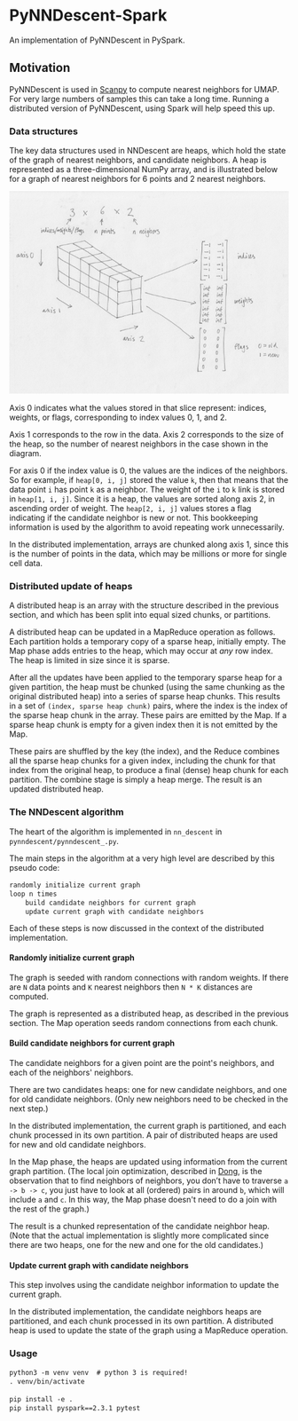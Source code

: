 # PyNNDescent-Spark

An implementation of PyNNDescent in PySpark.

## Motivation

PyNNDescent is used in [Scanpy] to compute nearest neighbors for UMAP. For very large
numbers of samples this can take a long time. Running a distributed version of
PyNNDescent, using Spark will help speed this up.

### Data structures

The key data structures used in NNDescent are heaps, which hold the state of the
graph of nearest neighbors, and candidate neighbors. A heap is represented as a
three-dimensional NumPy array, and is illustrated below for a graph of nearest
neighbors for 6 points and 2 nearest neighbors.

![Heap](heap.png)

Axis 0 indicates what the values stored in that slice represent: indices, weights,
or flags, corresponding to index values 0, 1, and 2.

Axis 1 corresponds to the row in the data. Axis 2 corresponds to the size of the
heap, so the number of nearest neighbors in the case shown in the diagram.

For axis 0 if the index value is 0, the values are the indices of the neighbors.
So for example, if `heap[0, i, j]` stored the value `k`, then that means that the data
point `i` has point `k` as a neighbor. The weight of the `i` to `k` link is
stored in `heap[1, i, j]`. Since it is a heap, the values are sorted along axis 2,
in ascending order of weight. The `heap[2, i, j]` values stores a flag indicating
if the candidate neighbor is new or not. This bookkeeping information is
used by the algorithm to avoid repeating work unnecessarily.

In the distributed implementation, arrays are chunked along axis 1, since this
is the number of points in the data, which may be millions or more for single cell
data.

### Distributed update of heaps

A distributed heap is an array with the structure described in the previous section,
and which has been split into equal sized chunks, or partitions.

A distributed heap can be updated in a MapReduce operation as follows. Each partition holds
a temporary copy of a sparse heap, initially empty. The Map phase adds entries
to the heap, which may occur at _any_ row index. The heap is limited in size since it
is sparse.

After all the updates have been applied to the temporary sparse heap for a given
partition, the heap must be chunked (using the same chunking as the original
distributed heap) into a series of sparse heap chunks. This results in a set of
`(index, sparse heap chunk)` pairs, where the index is the index of the sparse
heap chunk in the array. These pairs are emitted by the Map. If a sparse
heap chunk is empty for a given index then it is not emitted by the Map.

These pairs are shuffled by the key (the index), and the Reduce combines all the
sparse heap chunks for a given index, including the chunk for that index
from the original heap, to produce a final (dense) heap chunk for each partition.
The combine stage is simply a heap merge. The result is an updated distributed heap.

### The NNDescent algorithm

The heart of the algorithm is implemented in `nn_descent` in `pynndescent/pynndescent_.py`.

The main steps in the algorithm at a very high level are described by this pseudo code:

```
randomly initialize current graph
loop n times
    build candidate neighbors for current graph
    update current graph with candidate neighbors
```

Each of these steps is now discussed in the context of the distributed implementation.

#### Randomly initialize current graph

The graph is seeded with random connections with random weights. If there are
`N` data points and `K` nearest neighbors then `N * K` distances are computed.

The graph is represented as a distributed heap, as described in the previous
section. The Map operation seeds random connections from each chunk.

#### Build candidate neighbors for current graph

The candidate neighbors for a given point are the point's neighbors, and each of
the neighbors' neighbors.

There are two candidates heaps: one for new candidate neighbors, and one for old
candidate neighbors. (Only new neighbors need to be checked in the next step.)

In the distributed implementation, the current graph is partitioned, and each
chunk processed in its own partition. A pair of distributed heaps are used for
new and old candidate neighbors.

In the Map phase, the heaps are updated using information from the current graph
partition. (The local join optimization, described in [Dong], is the observation
that to find neighbors of neighbors, you don’t have to traverse `a -> b -> c`,
you just have to look at all (ordered) pairs in around `b`, which will include
`a` and `c`. In this way, the Map phase doesn't need to do a join with the rest
of the graph.)

The result is a chunked representation of the candidate neighbor heap. (Note that
the actual implementation is slightly more complicated since there are two heaps,
one for the new and one for the old candidates.)

#### Update current graph with candidate neighbors

This step involves using the candidate neighbor information to update the current
graph.

In the distributed implementation, the candidate neighbors heaps are partitioned,
and each chunk processed in its own partition. A distributed heap is used to
update the state of the graph using a MapReduce operation.

### Usage

```
python3 -m venv venv  # python 3 is required!
. venv/bin/activate

pip install -e .
pip install pyspark==2.3.1 pytest
```

[Dong]: http://www.cs.princeton.edu/cass/papers/www11.pdf
[Scanpy]: https://scanpy.readthedocs.io
